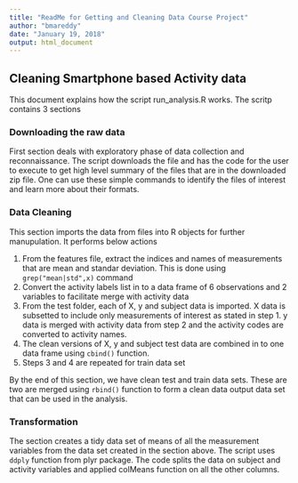 ```yaml
---
title: "ReadMe for Getting and Cleaning Data Course Project"
author: "bmareddy"
date: "January 19, 2018"
output: html_document
---
```


## Cleaning Smartphone based Activity data

This document explains how the script run_analysis.R works. The scritp contains 3 sections

### Downloading the raw data
First section deals with exploratory phase of data collection and reconnaissance. The script downloads the file and has the code for the user to execute to get high level summary of the files that are in the downloaded zip file. One can use these simple commands to identify the files of interest and learn more about their formats.

### Data Cleaning
This section imports the data from files into R objects for further manupulation. It performs below actions

1. From the features file, extract the indices and names of measurements that are mean and standar deviation. This is done using ```grep("mean|std",x)``` command
2. Convert the activity labels list in to a data frame of 6 observations and 2 variables to facilitate merge with activity data
3. From the test folder, each of X, y and subject data is imported. X data is subsetted to include only measurements of interest as stated in step 1. y data is merged with activity data from step 2 and the activity codes are converted to activity names. 
4. The clean versions of X, y and subject test data are combined in to one data frame using ```cbind()``` function. 
5. Steps 3 and 4 are repeated for train data set

By the end of this section, we have clean test and train data sets. These are two are merged using ```rbind()``` function to form a clean data output data set that can be used in the analysis.

### Transformation
The section creates a tidy data set of means of all the measurement variables from the data set created in the section above. The script uses ```ddply``` function from plyr package. The code splits the data on subject and activity variables and applied colMeans function on all the other columns.
